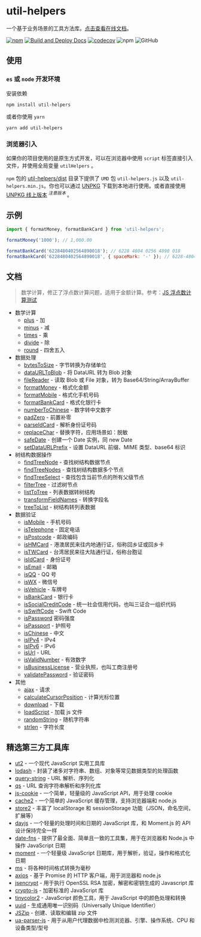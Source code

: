 # util-helpers

一个基于业务场景的工具方法库。[点击查看在线文档](https://doly-dev.github.io/util-helpers/index.html)。

[![npm][npm]][npm-url] [![Build and Deploy Docs](https://github.com/doly-dev/util-helpers/actions/workflows/ci.yml/badge.svg)](https://github.com/doly-dev/util-helpers/actions/workflows/ci.yml) [![codecov](https://codecov.io/gh/doly-dev/util-helpers/branch/master/graph/badge.svg?token=nhm6Zrmmyq)](https://codecov.io/gh/doly-dev/util-helpers) ![npm](https://img.shields.io/npm/dt/util-helpers) ![GitHub](https://img.shields.io/github/license/doly-dev/util-helpers.svg)

## 使用

### `es` 或 `node` 开发环境

安装依赖

```shell
npm install util-helpers
```

或者你使用 `yarn`

```shell
yarn add util-helpers
```

### 浏览器引入

如果你的项目使用的是原生方式开发，可以在浏览器中使用 `script` 标签直接引入文件，并使用全局变量 `utilHelpers` 。

`npm` 包的 [util-helpers/dist](https://www.npmjs.com/package/util-helpers?activeTab=code) 目录下提供了 `UMD` 包 `util-helpers.js` 以及 `util-helpers.min.js`。你也可以通过 [UNPKG](https://unpkg.com/browse/util-helpers/dist/) 下载到本地进行使用。或者直接使用 [UNPKG 线上版本](https://unpkg.com/util-helpers/dist/util-helpers.min.js)<sup> _注意版本_ </sup>。

## 示例

```javascript
import { formatMoney, formatBankCard } from 'util-helpers';

formatMoney('1000'); // 1,000.00

formatBankCard('6228480402564890018'); // 6228 4804 0256 4890 018
formatBankCard('6228480402564890018', { spaceMark: '-' }); // 6228-4804-0256-4890-018
```

## 文档

> 数学计算，修正了浮点数计算问题，适用于金额计算。参考：[JS 浮点数计算测试](https://2zbuy.csb.app/)

- 数学计算
  - [plus](https://doly-dev.github.io/util-helpers/module-Math.html#.plus) - 加
  - [minus](https://doly-dev.github.io/util-helpers/module-Math.html#.minus) - 减
  - [times](https://doly-dev.github.io/util-helpers/module-Math.html#.times) - 乘
  - [divide](https://doly-dev.github.io/util-helpers/module-Math.html#.divide) - 除
  - [round](https://doly-dev.github.io/util-helpers/module-Math.html#.round) - 四舍五入
- 数据处理
  - [bytesToSize](https://doly-dev.github.io/util-helpers/module-Processor.html#.bytesToSize) - 字节转换为存储单位
  - [dataURLToBlob](https://doly-dev.github.io/util-helpers/module-Processor.html#.dataURLToBlob) - 将 DataURL 转为 Blob 对象
  - [fileReader](https://doly-dev.github.io/util-helpers/module-Processor.html#.fileReader) - 读取 Blob 或 File 对象，转为 Base64/String/ArrayBuffer
  - [formatMoney](https://doly-dev.github.io/util-helpers/module-Processor.html#.formatMoney) - 格式化金额
  - [formatMobile](https://doly-dev.github.io/util-helpers/module-Processor.html#.formatMobile) - 格式化手机号码
  - [formatBankCard](https://doly-dev.github.io/util-helpers/module-Processor.html#.formatBankCard) - 格式化银行卡
  - [numberToChinese](https://doly-dev.github.io/util-helpers/module-Processor.html#.numberToChinese) - 数字转中文数字
  - [padZero](https://doly-dev.github.io/util-helpers/module-Processor.html#.padZero) - 前置补零
  - [parseIdCard](https://doly-dev.github.io/util-helpers/module-Processor.html#.parseIdCard) - 解析身份证号码
  - [replaceChar](https://doly-dev.github.io/util-helpers/module-Processor.html#.replaceChar) - 替换字符，应用场景如：脱敏
  - [safeDate](https://doly-dev.github.io/util-helpers/module-Processor.html#.safeDate) - 创建一个 Date 实例，同 new Date
  - [setDataURLPrefix](https://doly-dev.github.io/util-helpers/module-Processor.html#.setDataURLPrefix) - 设置 DataURL 前缀、MIME 类型、base64 标识
- 树结构数据操作
  - [findTreeNode](https://doly-dev.github.io/util-helpers/module-Other.html#.findTreeNode) - 查找树结构数据节点
  - [findTreeNodes](https://doly-dev.github.io/util-helpers/module-Other.html#.findTreeNodes) - 查找树结构数据多个节点
  - [findTreeSelect](https://doly-dev.github.io/util-helpers/module-Other.html#.findTreeSelect) - 查找包含当前节点的所有父级节点
  - [filterTree](https://doly-dev.github.io/util-helpers/module-Processor.html#.filterTree) - 过滤树节点
  - [listToTree](https://doly-dev.github.io/util-helpers/module-Processor.html#.listToTree) - 列表数据转树结构
  - [transformFieldNames](https://doly-dev.github.io/util-helpers/module-Processor.html#.transformFieldNames) - 转换字段名
  - [treeToList](https://doly-dev.github.io/util-helpers/module-Processor.html#.treeToList) - 树结构转列表数据
- 数据验证
  - [isMobile](https://doly-dev.github.io/util-helpers/module-Validator.html#.isMobile) - 手机号码
  - [isTelephone](https://doly-dev.github.io/util-helpers/module-Validator.html#.isTelephone) - 固定电话
  - [isPostcode](https://doly-dev.github.io/util-helpers/module-Validator.html#.isPostcode) - 邮政编码
  - [isHMCard](https://doly-dev.github.io/util-helpers/module-Validator.html#.isHMCard) - 港澳居民来往内地通行证，俗称回乡证或回乡卡
  - [isTWCard](https://doly-dev.github.io/util-helpers/module-Validator.html#.isTWCard) - 台湾居民来往大陆通行证，俗称台胞证
  - [isIdCard](https://doly-dev.github.io/util-helpers/module-Validator.html#.isIdCard) - 身份证号
  - [isEmail](https://doly-dev.github.io/util-helpers/module-Validator.html#.isEmail) - 邮箱
  - [isQQ](https://doly-dev.github.io/util-helpers/module-Validator.html#.isQQ) - QQ 号
  - [isWX](https://doly-dev.github.io/util-helpers/module-Validator.html#.isWX) - 微信号
  - [isVehicle](https://doly-dev.github.io/util-helpers/module-Validator.html#.isVehicle) - 车牌号
  - [isBankCard](https://doly-dev.github.io/util-helpers/module-Validator.html#.isBankCard) - 银行卡
  - [isSocialCreditCode](https://doly-dev.github.io/util-helpers/module-Validator.html#.isSocialCreditCode) - 统一社会信用代码，也叫三证合一组织代码
  - [isSwiftCode](https://doly-dev.github.io/util-helpers/module-Validator.html#.isSwiftCode) - Swift Code
  - [isPassword](https://doly-dev.github.io/util-helpers/module-Validator.html#.isPassword) 密码强度
  - [isPassport](https://doly-dev.github.io/util-helpers/module-Validator.html#.isPassport) - 护照号
  - [isChinese](https://doly-dev.github.io/util-helpers/module-Validator.html#.isChinese) - 中文
  - [isIPv4](https://doly-dev.github.io/util-helpers/module-Validator.html#.isIPv4) - IPv4
  - [isIPv6](https://doly-dev.github.io/util-helpers/module-Validator.html#.isIPv6) - IPv6
  - [isUrl](https://doly-dev.github.io/util-helpers/module-Validator.html#.isUrl) - URL
  - [isValidNumber](https://doly-dev.github.io/util-helpers/module-Validator.html#.isValidNumber) - 有效数字
  - [isBusinessLicense](https://doly-dev.github.io/util-helpers/module-Validator.html#.isBusinessLicense) - 营业执照，也叫工商注册号
  - [validatePassword](https://doly-dev.github.io/util-helpers/module-Validator.html#.validatePassword) - 验证密码
- 其他
  - [ajax](https://doly-dev.github.io/util-helpers/module-Other.html#.ajax) - 请求
  - [calculateCursorPosition](https://doly-dev.github.io/util-helpers/module-Other.html#.calculateCursorPosition) - 计算光标位置
  - [download](https://doly-dev.github.io/util-helpers/module-Other.html#.download) - 下载
  - [loadScript](https://doly-dev.github.io/util-helpers/module-Other.html#.loadScript) - 加载 js 文件
  - [randomString](https://doly-dev.github.io/util-helpers/module-Other.html#.randomString) - 随机字符串
  - [strlen](https://doly-dev.github.io/util-helpers/module-Other.html#.strlen) - 字符长度

## 精选第三方工具库

- [ut2] - 一个现代 JavaScript 实用工具库
- [lodash] - 封装了诸多对字符串、数组、对象等常见数据类型的处理函数
- [query-string] - URL 解析、序列化
- [qs] - URL 查询字符串解析和序列化库
- [js-cookie] - 一个简单，轻量级的 JavaScript API，用于处理 cookie
- [cache2] - 一个简单的 JavaScript 缓存管理，支持浏览器端和 node.js
- [store2] - 丰富了 localStorage 和 sessionStorage 功能（JSON，命名空间，扩展等）
- [dayjs] - 一个轻量的处理时间和日期的 JavaScript 库，和 Moment.js 的 API 设计保持完全一样
- [date-fns] - 提供了最全面、简单且一致的工具集，用于在浏览器和 Node.js 中操作 JavaScript 日期
- [moment] - 一个轻量级 JavaScript 日期库，用于解析，验证，操作和格式化日期
- [ms] - 将各种时间格式转换为毫秒
- [axios] - 基于 Promise 的 HTTP 客户端，用于浏览器和 node.js
- [jsencrypt] - 用于执行 OpenSSL RSA 加密，解密和密钥生成的 Javascript 库
- [crypto-js] - 加密标准的 JavaScript 库
- [tinycolor2] - JavaScript 颜色工具，用于 JavaScript 中的颜色处理和转换
- [uuid] - 生成通用唯一识别码（Universally Unique Identifier）
- [JSZip] - 创建、读取和编辑 zip 文件
- [ua-parser-js] - 用于从用户代理数据中检测浏览器、引擎、操作系统、CPU 和设备类型/型号

[ut2]: https://www.npmjs.com/package/ut2
[lodash]: https://www.npmjs.com/package/lodash
[query-string]: https://www.npmjs.com/package/query-string
[qs]: https://www.npmjs.com/package/qs
[js-cookie]: https://www.npmjs.com/package/js-cookie
[cache2]: https://www.npmjs.com/package/cache2
[moment]: https://www.npmjs.com/package/moment
[dayjs]: https://www.npmjs.com/package/dayjs
[date-fns]: https://www.npmjs.com/package/date-fns
[ms]: https://www.npmjs.com/package/ms
[axios]: https://www.npmjs.com/package/axios
[jsencrypt]: https://www.npmjs.com/package/jsencrypt
[crypto-js]: https://www.npmjs.com/package/crypto-js
[tinycolor2]: https://www.npmjs.com/package/tinycolor2
[store2]: https://www.npmjs.com/package/store2
[uuid]: https://www.npmjs.com/package/uuid
[jszip]: https://www.npmjs.com/package/jszip
[npm]: https://img.shields.io/npm/v/util-helpers.svg
[npm-url]: https://npmjs.com/package/util-helpers
[ua-parser-js]: https://www.npmjs.com/package/ua-parser-js

<!--
[data-urls]: https://www.npmjs.com/package/data-urls
[what is commitlint]: https://github.com/conventional-changelog/commitlint#what-is-commitlint
[numeral]: http://numeraljs.com/
[rxjs]: https://www.npmjs.com/package/rxjs
[immutable]: https://www.npmjs.com/package/immutable
[classnames]: https://www.npmjs.com/package/classnames
[ramda]: https://www.npmjs.com/package/ramda
-->
